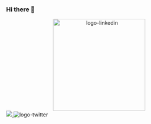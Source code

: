 ### Hi there 👋

<div id="header" align="center" width='500px'>
  <img src="https://media3.giphy.com/media/iIqmM5tTjmpOB9mpbn/giphy.gif?cid=790b761151f31f899444ac109570010daf1b8681fe18d8c1&rid=giphy.gif&ct=g" alt="logo-linkedin" width="250"/>  
</div>

<div id="badges">
  <a href="https://www.linkedin.com/in/eduardo-vera-612626191/" target="_blank">
  <img src="https://img.shields.io/badge/-LinkedIn-%230072b1?logo=linkedin&logoColor=white&style=for-the-badge"/>
  </a>
  <img src="https://img.shields.io/badge/-twitter-1DA1F2?logo=twitter&logoColor=white&style=for-the-badge" alt="logo-twitter"/>
</div>



<!--
**ewa1do/ewa1do** is a ✨ _special_ ✨ repository because its `README.md` (this file) appears on your GitHub profile.

Here are some ideas to get you started:

- 🔭 I’m currently working on ...
- 🌱 I’m currently learning ...
- 👯 I’m looking to collaborate on ...
- 🤔 I’m looking for help with ...
- 💬 Ask me about ...
- 📫 How to reach me: ...
- 😄 Pronouns: ...
- ⚡ Fun fact: ...
-->
